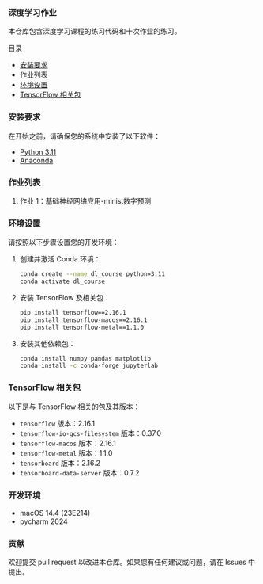 ### 深度学习作业

本仓库包含深度学习课程的练习代码和十次作业的练习。

目录

- [安装要求](#安装要求)
- [作业列表](#作业列表)
- [环境设置](#环境设置)
- [TensorFlow 相关包](#tensorflow-相关包)

### 安装要求

在开始之前，请确保您的系统中安装了以下软件：

- [Python 3.11](https://www.python.org/downloads/release/python-3110/)
- [Anaconda](https://www.anaconda.com/products/distribution)

### 作业列表

1. 作业 1：基础神经网络应用-minist数字预测

### 环境设置

请按照以下步骤设置您的开发环境：

1. 创建并激活 Conda 环境：

   ```bash
   conda create --name dl_course python=3.11
   conda activate dl_course
   ```

2. 安装 TensorFlow 及相关包：

   ```bash
   pip install tensorflow==2.16.1
   pip install tensorflow-macos==2.16.1
   pip install tensorflow-metal==1.1.0
   ```

3. 安装其他依赖包：

   ```bash
   conda install numpy pandas matplotlib
   conda install -c conda-forge jupyterlab
   ```

### TensorFlow 相关包

以下是与 TensorFlow 相关的包及其版本：

- `tensorflow` 版本：2.16.1
- `tensorflow-io-gcs-filesystem` 版本：0.37.0
- `tensorflow-macos` 版本：2.16.1
- `tensorflow-metal` 版本：1.1.0
- `tensorboard` 版本：2.16.2
- `tensorboard-data-server` 版本：0.7.2



### 开发环境

- macOS 14.4 (23E214)
- pycharm 2024



### 贡献

欢迎提交 pull request 以改进本仓库。如果您有任何建议或问题，请在 Issues 中提出。

